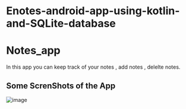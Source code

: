 # Enotes-android-app-using-kotlin-and-SQLite-database
# Notes_app
   In this app you can keep track of your notes , add notes , delelte notes.
   
   
## Some ScrenShots of the App
![image](https://github.com/user-attachments/assets/b578181e-19a8-4ab7-bf0e-acf6888f4def)

  
